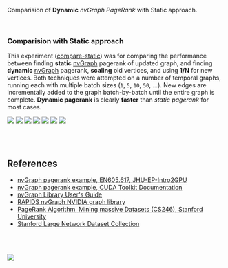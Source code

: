 Comparision of **Dynamic** *nvGraph PageRank* with Static approach.

<br>


### Comparision with Static approach

This experiment ([compare-static]) was for comparing the performance between finding **static**
[nvGraph] pagerank of updated graph, and finding **dynamic** [nvGraph] pagerank,
**scaling** old vertices, and using **1/N** for new vertices. Both techniques
were attempted on a number of temporal graphs, running each with multiple batch
sizes (`1`, `5`, `10`, `50`, ...). New edges are incrementally added to the
graph batch-by-batch until the entire graph is complete. **Dynamic pagerank** is
clearly **faster** than *static pagerank* for most cases.

[![](https://i.imgur.com/VOy7mNK.gif)][sheets]
[![](https://i.imgur.com/AB8sxAp.gif)][sheets]
[![](https://i.imgur.com/0N6Qlyb.gif)][sheets]
[![](https://i.imgur.com/ANicp4t.gif)][sheets]
[![](https://i.imgur.com/uKb0yfa.gif)][sheets]
[![](https://i.imgur.com/xuyBgcC.gif)][sheets]
[![](https://i.imgur.com/1hWPVEr.gif)][sheets]

[compare-static]: https://github.com/puzzlef/pagerank-nvgraph-dynamic/tree/compare-static

<br>
<br>


## References

- [nvGraph pagerank example, EN605.617, JHU-EP-Intro2GPU](https://github.com/JHU-EP-Intro2GPU/EN605.617/blob/master/module9/nvgraph_examples/nvgraph_Pagerank.cpp)
- [nvGraph pagerank example, CUDA Toolkit Documentation](https://docs.nvidia.com/cuda/archive/10.0/nvgraph/index.html#nvgraph-pagerank-example)
- [nvGraph Library User's Guide](https://docs.nvidia.com/cuda/archive/10.1/pdf/nvGRAPH_Library.pdf)
- [RAPIDS nvGraph NVIDIA graph library][nvGraph]
- [PageRank Algorithm, Mining massive Datasets (CS246), Stanford University](https://www.youtube.com/watch?v=ke9g8hB0MEo)
- [Stanford Large Network Dataset Collection]

<br>
<br>


[![](https://i.imgur.com/N7tUfyV.jpg)](https://www.youtube.com/watch?v=wYps-kGPh78)


[Prof. Dip Sankar Banerjee]: https://sites.google.com/site/dipsankarban/
[Prof. Kishore Kothapalli]: https://cstar.iiit.ac.in/~kkishore/
[Stanford Large Network Dataset Collection]: http://snap.stanford.edu/data/index.html
[nvGraph]: https://github.com/rapidsai/nvgraph
[scaled-fill]: https://github.com/puzzlef/pagerank-dynamic
[charts]: https://photos.app.goo.gl/hYkWA66CWaKkEhs8A
[sheets]: https://docs.google.com/spreadsheets/d/132ja_3B6c33BYcrf38Z7YV4sZOf5AT2Q_md5Y2znX3c/edit?usp=sharing
